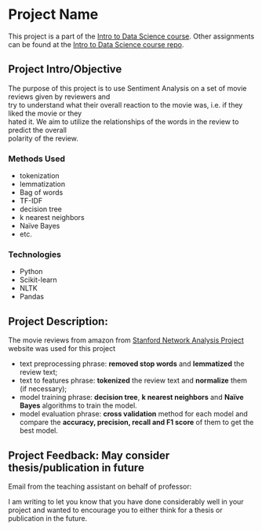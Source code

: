 # Project Name
This project is a part of the [Intro to Data Science course](https://github.com/harper-he/Python/tree/master/Intro%20to%20Data%20Science#course-information).  Other assignments can be found at the [Intro to Data Science course repo](https://github.com/harper-he/Python/tree/master/Intro%20to%20Data%20Science).

## Project Intro/Objective
The purpose of this project is to use	Sentiment	Analysis on a	set	of movie	reviews	given	by reviewers and	
try	to	understand	what	their	overall	reaction	to	the	movie was, i.e. if	they	liked	the	movie	or	they	
hated	it.	We	aim	 to	utilize	 the	relationships	of	 the	words	in	 the	 review	 to	predict	 the overall	
polarity	of	the	review.

### Methods Used
* tokenization
* lemmatization
* Bag of words
* TF-IDF
* decision tree
* k nearest neighbors 
* Naïve Bayes
* etc.

### Technologies
* Python
* Scikit-learn 
* NLTK
* Pandas

## Project Description:
The movie reviews from amazon from [Stanford Network Analysis Project](http://snap.stanford.edu/data/web-Movies.html) website was used for this project
* text preprocessing phrase: **removed stop words** and **lemmatized** the review text;
* text to features phrase: **tokenized** the review text and **normalize** them (if necessary);
* model training phrase: **decision tree**, **k nearest neighbors** and **Naïve Bayes** algorithms to train the model.
* model evaluation phrase: **cross validation** method for each model and compare the **accuracy, precision, recall and F1 score** of them to get the best model.


## Project Feedback: May consider thesis/publication in future
Email from the teaching assistant on behalf of professor:

I am writing to let you know that you have done considerably well in your project and wanted to encourage you to either think for a thesis or publication in the future. 





